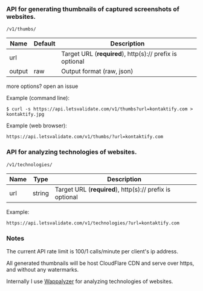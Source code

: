 ### API for generating thumbnails of captured screenshots of websites.

    /v1/thumbs/

Name    | Default   | Description
----    | -------   | -----------
url     |           | Target URL (**required**), http(s):// prefix is optional
output  | raw       | Output format (raw, json)

more options? open an issue

Example (command line):

    $ curl -s https://api.letsvalidate.com/v1/thumbs?url=kontaktify.com > kontaktify.jpg

Example (web browser):

    https://api.letsvalidate.com/v1/thumbs/?url=kontaktify.com



### API for analyzing technologies of websites.

    /v1/technologies/

Name    | Type      | Description
----    | ----      | -----------
url     | string    | Target URL (**required**), http(s):// prefix is optional

Example:

    https://api.letsvalidate.com/v1/technologies/?url=kontaktify.com


### Notes

The current API rate limit is 100/1 calls/minute per client's ip address.

All generated thumbnails will be host CloudFlare CDN and serve over https, and without any watermarks.

Internally I use [Wappalyzer](https://github.com/AliasIO/Wappalyzer) for analyzing technologies of websites.


